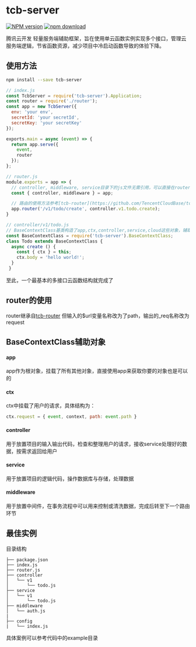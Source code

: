 # tcb-server

[![NPM version][npm-image]][npm-url]
[![npm download][download-image]][download-url]

[npm-image]: https://img.shields.io/npm/v/tcb-server.svg?style=flat-square
[npm-url]: https://npmjs.org/package/tcb-server
[download-image]: https://img.shields.io/npm/dm/tcb-server.svg?style=flat-square
[download-url]: https://npmjs.org/package/tcb-server

腾讯云开发 轻量服务端辅助框架，旨在使用单云函数实例实现多个接口，管理云服务端逻辑，节省函数资源，减少项目中冷启动函数导致的体验下降。

## 使用方法

```bash
npm install --save tcb-server
```

```javascript
// index.js
const TcbServer = require('tcb-server').Application;
const router = require('./router');
const app = new TcbServer({
  env: 'your env',
  secretId: 'your secretId',
  secretKey: 'your secretKey'
});

exports.main = async (event) => {
  return app.serve({
    event,
    router
  });
};
```

```javascript
// router.js
module.exports = app => {
  // controller, middleware, service目录下的js文件无需引用，可以直接在router中使用
  const { controller, middleware } = app;

  // 路由的使用方法参考[tcb-router](https://github.com/TencentCloudBase/tcb-router)
  app.router('/v1/todo/create', controller.v1.todo.create);
}
```

```javascript
// controller/v1/todo.js
// BaseContextClass基类构造了app,ctx,controller,service,cloud这些对象，辅助开发使用
const BaseContextClass = require('tcb-server').BaseContextClass;
class Todo extends BaseContextClass {
  async create () {
    const { ctx } = this;
    ctx.body = 'hello world!';
  }
 }
```
至此，一个最基本的多接口云函数结构就完成了

## router的使用
router继承自[tcb-router](https://github.com/TencentCloudBase/tcb-router)
但输入的$url变量名称改为了path，输出的_req名称改为request

## BaseContextClass辅助对象

#### app
app作为根对象，挂载了所有其他对象，直接使用app来获取你要的对象也是可以的

#### ctx
ctx中挂载了用户的请求，具体结构为：
```javascript
ctx.request = { event, context, path: event.path }
```

#### controller
用于放置项目的输入输出代码，检查和整理用户的请求，接收service处理好的数据，按需求返回给用户

#### service
用于放置项目的逻辑代码，操作数据库与存储，处理数据

#### middleware
用于放置中间件，在事务流程中可以用来控制或清洗数据，完成后转至下一个路由环节

## 最佳实例

目录结构
```
├── package.json
├── index.js
├── router.js
├── controller
│   └── v1
│       └── todo.js
├── service
│   └── v1
│       └── todo.js
├── middleware
│   └── auth.js
|
├── config
|   └── index.js
```

具体案例可以参考代码中的example目录
